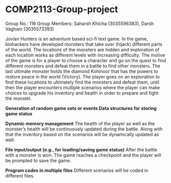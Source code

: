 # COMP2113-Group-project
Group No.: 116
Group Members: Saharsh Khicha (3035596383), Darsh Vaghani (3035573393)

Jovian Hunters is an adventure based sci-fi text game. In the game, biohackers have developed monsters that take over (hijack) different parts of the world. The locations of the monsters are hidden and exploration of each location works as different levels with increasing difficulty. The motive of the game is for a player to choose a character and go on the quest to find different monsters and defeat them in a battle to find other monsters. The last ultimate monster holds the diamond Kohinoor that has the powers to restore peace in the world (Victory). The player goes on an exploration to find these locations to ultimately find the monsters and defeat them, until then the player encounters multiple scenarios where the player can make choices to upgrade his inventory and health in order to prepare and fight the monster.

**Generation of random game sets or events
Data structures for storing game status**
 
**Dynamic memory management**
The health of the player as well as the monster’s health will be continuously updated during the battle. Along with that the inventory based on the scenarios will be dynamically updated as well.
 
**File input/output (e.g., for loading/saving game status)**
After the battle with a monster is won. The game reaches a checkpoint and the player will be prompted to save the game. 
 
**Program codes in multiple files**
Different scenarios will be coded in different files. 

